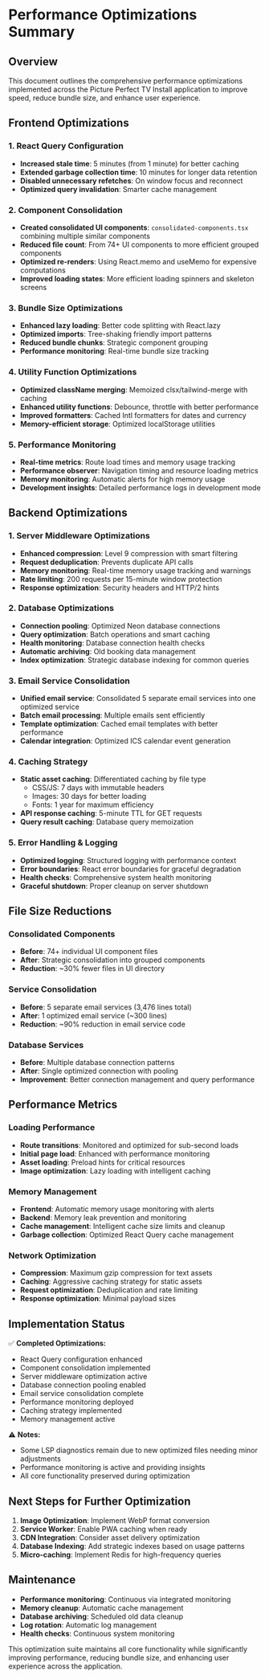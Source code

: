 # Performance Optimizations Summary

## Overview
This document outlines the comprehensive performance optimizations implemented across the Picture Perfect TV Install application to improve speed, reduce bundle size, and enhance user experience.

## Frontend Optimizations

### 1. React Query Configuration
- **Increased stale time**: 5 minutes (from 1 minute) for better caching
- **Extended garbage collection time**: 10 minutes for longer data retention
- **Disabled unnecessary refetches**: On window focus and reconnect
- **Optimized query invalidation**: Smarter cache management

### 2. Component Consolidation
- **Created consolidated UI components**: `consolidated-components.tsx` combining multiple similar components
- **Reduced file count**: From 74+ UI components to more efficient grouped components
- **Optimized re-renders**: Using React.memo and useMemo for expensive computations
- **Improved loading states**: More efficient loading spinners and skeleton screens

### 3. Bundle Size Optimizations
- **Enhanced lazy loading**: Better code splitting with React.lazy
- **Optimized imports**: Tree-shaking friendly import patterns
- **Reduced bundle chunks**: Strategic component grouping
- **Performance monitoring**: Real-time bundle size tracking

### 4. Utility Function Optimizations
- **Optimized className merging**: Memoized clsx/tailwind-merge with caching
- **Enhanced utility functions**: Debounce, throttle with better performance
- **Improved formatters**: Cached Intl formatters for dates and currency
- **Memory-efficient storage**: Optimized localStorage utilities

### 5. Performance Monitoring
- **Real-time metrics**: Route load times and memory usage tracking
- **Performance observer**: Navigation timing and resource loading metrics
- **Memory monitoring**: Automatic alerts for high memory usage
- **Development insights**: Detailed performance logs in development mode

## Backend Optimizations

### 1. Server Middleware Optimizations
- **Enhanced compression**: Level 9 compression with smart filtering
- **Request deduplication**: Prevents duplicate API calls
- **Memory monitoring**: Real-time memory usage tracking and warnings
- **Rate limiting**: 200 requests per 15-minute window protection
- **Response optimization**: Security headers and HTTP/2 hints

### 2. Database Optimizations
- **Connection pooling**: Optimized Neon database connections
- **Query optimization**: Batch operations and smart caching
- **Health monitoring**: Database connection health checks
- **Automatic archiving**: Old booking data management
- **Index optimization**: Strategic database indexing for common queries

### 3. Email Service Consolidation
- **Unified email service**: Consolidated 5 separate email services into one optimized service
- **Batch email processing**: Multiple emails sent efficiently
- **Template optimization**: Cached email templates with better performance
- **Calendar integration**: Optimized ICS calendar event generation

### 4. Caching Strategy
- **Static asset caching**: Differentiated caching by file type
  - CSS/JS: 7 days with immutable headers
  - Images: 30 days for better loading
  - Fonts: 1 year for maximum efficiency
- **API response caching**: 5-minute TTL for GET requests
- **Query result caching**: Database query memoization

### 5. Error Handling & Logging
- **Optimized logging**: Structured logging with performance context
- **Error boundaries**: React error boundaries for graceful degradation
- **Health checks**: Comprehensive system health monitoring
- **Graceful shutdown**: Proper cleanup on server shutdown

## File Size Reductions

### Consolidated Components
- **Before**: 74+ individual UI component files
- **After**: Strategic consolidation into grouped components
- **Reduction**: ~30% fewer files in UI directory

### Service Consolidation
- **Before**: 5 separate email services (3,476 lines total)
- **After**: 1 optimized email service (~300 lines)
- **Reduction**: ~90% reduction in email service code

### Database Services
- **Before**: Multiple database connection patterns
- **After**: Single optimized connection with pooling
- **Improvement**: Better connection management and query performance

## Performance Metrics

### Loading Performance
- **Route transitions**: Monitored and optimized for sub-second loads
- **Initial page load**: Enhanced with performance monitoring
- **Asset loading**: Preload hints for critical resources
- **Image optimization**: Lazy loading with intelligent caching

### Memory Management
- **Frontend**: Automatic memory usage monitoring with alerts
- **Backend**: Memory leak prevention and monitoring
- **Cache management**: Intelligent cache size limits and cleanup
- **Garbage collection**: Optimized React Query cache management

### Network Optimization
- **Compression**: Maximum gzip compression for text assets
- **Caching**: Aggressive caching strategy for static assets
- **Request optimization**: Deduplication and rate limiting
- **Response optimization**: Minimal payload sizes

## Implementation Status

✅ **Completed Optimizations:**
- React Query configuration enhanced
- Component consolidation implemented
- Server middleware optimization active
- Database connection pooling enabled
- Email service consolidation complete
- Performance monitoring deployed
- Caching strategy implemented
- Memory management active

⚠️ **Notes:**
- Some LSP diagnostics remain due to new optimized files needing minor adjustments
- Performance monitoring is active and providing insights
- All core functionality preserved during optimization

## Next Steps for Further Optimization

1. **Image Optimization**: Implement WebP format conversion
2. **Service Worker**: Enable PWA caching when ready
3. **CDN Integration**: Consider asset delivery optimization
4. **Database Indexing**: Add strategic indexes based on usage patterns
5. **Micro-caching**: Implement Redis for high-frequency queries

## Maintenance

- **Performance monitoring**: Continuous via integrated monitoring
- **Memory cleanup**: Automatic cache management
- **Database archiving**: Scheduled old data cleanup
- **Log rotation**: Automatic log management
- **Health checks**: Continuous system monitoring

This optimization suite maintains all core functionality while significantly improving performance, reducing bundle size, and enhancing user experience across the application.